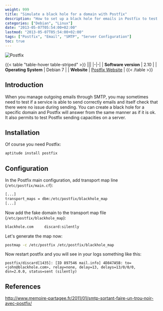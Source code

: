 ```yaml
---
weight: 999
title: "Simulate a black hole for a domain with Postfix"
description: "How to set up a black hole for emails in Postfix to test outgoing mail services."
categories: ["Debian", "Linux"]
date: "2013-05-07T05:54:00+02:00"
lastmod: "2013-05-07T05:54:00+02:00"
tags: ["Postfix", "Email", "SMTP", "Server Configuration"]
toc: true
---
```


![Postfix](/images/postfix_logo.avif)

{{< table "table-hover table-striped" >}}
|||
|-|-|
| **Software version** | 2.10 |
| **Operating System** | Debian 7 |
| **Website** | [Postfix Website](https://www.postfix.org/) |
{{< /table >}}

## Introduction

When you manage outgoing emails through SMTP, you may sometimes need to test if a service is able to send correctly emails and itself check that there were no issue during sending. You can create a black hole for a specific domain and Postfix will answer from the same manner as if it is ok. It also permits to test Postfix sending capacities on a server.

## Installation

Of course you need Postfix:

```bash
aptitude install postfix
```

## Configuration

In the Postfix main configuration, add transport map line (`/etc/postfix/main.cf`):

```bash
[...]
transport_maps = dbm:/etc/postfix/blackhole_map
[...]
```

Now add the fake domain to the transport map file (`/etc/postfix/blackhole_map`):

```bash
blackhole.com     discard:silently
```

Let's generate the map now:

```bash
postmap -c /etc/postfix /etc/postfix/blackhole_map
```

Now restart postfix and you will see in your logs something like this:

```
postfix/discard[1435]: [ID 897546 mail.info] 4D847A5B: to=<john@blackhole.com>, relay=none, delay=13, delays=13/0/0/0, dsn=2.0.0, status=sent (silently)
```

## References

http://www.memoire-partagee.fr/2011/01/smtp-sortant-faire-un-trou-noir-avec-postfix/
